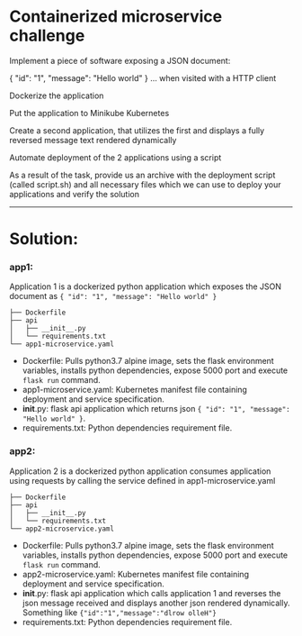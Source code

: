 # Containerized microservice challenge

Implement a piece of software exposing a JSON document:

{ "id": "1", "message": "Hello world" } ... when visited with a HTTP client

Dockerize the application

Put the application to Minikube Kubernetes

Create a second application, that utilizes the first and displays a fully reversed message text rendered dynamically

Automate deployment of the 2 applications using a script

As a result of the task, provide us an archive with the deployment script (called script.sh) and all necessary files which we can use to deploy your applications and verify the solution

----------------

# Solution:

### app1: 
Application 1 is a dockerized python application which exposes the JSON document as `{ "id": "1", "message": "Hello world" }`
```
├── Dockerfile
├── api
│   ├── __init__.py
│   └── requirements.txt
└── app1-microservice.yaml
```

- Dockerfile: Pulls python3.7 alpine image, sets the flask environment variables, installs python dependencies, expose 5000 port and execute `flask run` command.
- app1-microservice.yaml: Kubernetes manifest file containing deployment and service specification.
- __init__.py: flask api application which returns json `{ "id": "1", "message": "Hello world" }`.
- requirements.txt: Python dependencies requirement file.


### app2: 
Application 2 is a dockerized python application consumes application using requests by calling the service defined in app1-microservice.yaml
```
├── Dockerfile
├── api
│   ├── __init__.py
│   └── requirements.txt
└── app2-microservice.yaml
```

- Dockerfile: Pulls python3.7 alpine image, sets the flask environment variables, installs python dependencies, expose 5000 port and execute `flask run` command.
- app2-microservice.yaml: Kubernetes manifest file containing deployment and service specification.
- __init__.py: flask api application which calls application 1 and reverses the json message received and displays another json rendered dynamically. Something like `{"id":"1","message":"dlrow olleH"}`
- requirements.txt: Python dependencies requirement file.
